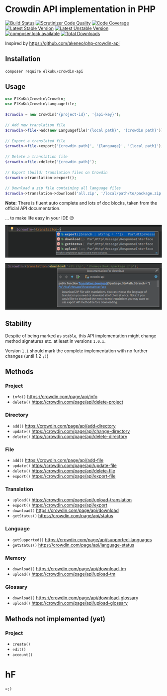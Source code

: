 # Crowdin API implementation in PHP

[![Build Status](https://travis-ci.org/elkuku/crowdin-api.svg?branch=master)](https://travis-ci.org/elkuku/crowdin-api) [![Scrutinizer Code Quality](https://scrutinizer-ci.com/g/elkuku/crowdin-api/badges/quality-score.png?b=master)](https://scrutinizer-ci.com/g/elkuku/crowdin-api/?branch=master) [![Code Coverage](https://scrutinizer-ci.com/g/elkuku/crowdin-api/badges/coverage.png?b=master)](https://scrutinizer-ci.com/g/elkuku/crowdin-api/?branch=master) [![Latest Stable Version](https://poser.pugx.org/elkuku/crowdin-api/v/stable)](https://packagist.org/packages/elkuku/crowdin-api) [![Latest Unstable Version](https://poser.pugx.org/elkuku/crowdin-api/v/unstable)](https://packagist.org/packages/elkuku/crowdin-api) [![composer.lock available](https://poser.pugx.org/elkuku/crowdin-api/composerlock)](https://packagist.org/packages/elkuku/crowdin-api) [![Total Downloads](https://poser.pugx.org/elkuku/crowdin-api/downloads)](https://packagist.org/packages/elkuku/crowdin-api) 

Inspired by https://github.com/akeneo/php-crowdin-api

## Installation

`composer require elkuku/crowdin-api`

## Usage

```php
use ElKuKu\Crowdin\Crowdin;
use ElKuKu\Crowdin\Languagefile;

$crowdin = new Crowdin('{project-id}', '{api-key}');

// Add new translation file
$crowdin->file->add(new Languagefile('{local path}', '{crowdin path}'));

// Export a translated file
$crowdin->file->export('{crowdin path}', '{language}', '{local path}');

// Delete a translation file
$crowdin->file->delete('{crowdin path}');

// Export (build) translation files on Crowdin
$crowdin->translation->export();

// Download a zip file containing all language files
$crowdin->translation->download('all.zip', '/local/path/to/package.zip');
```

**Note:** There is fluent auto complete and lots of doc blocks, taken from the official API documentation.

... to make life easy in your IDE :wink:

![Auto complete](/docu/shot-1.png?raw=true "Auto complete")

![Documentation](/docu/shot-2.png?raw=true "Documentation")

## Stability

Despite of being marked as `stable`, this API implementation might change method signatures etc. at least in versions `1.0.x`.

Version `1.1` should mark the complete implementation with no further changes (until 1.2 `;)`)

## Methods

### Project
* `info()` https://crowdin.com/page/api/info
* `delete()` https://crowdin.com/page/api/delete-project

### Directory
* `add()` https://crowdin.com/page/api/add-directory
* `update()` https://crowdin.com/page/api/change-directory
* `delete()` https://crowdin.com/page/api/delete-directory

### File
* `add()` https://crowdin.com/page/api/add-file
* `update()` https://crowdin.com/page/api/update-file
* `delete()` https://crowdin.com/page/api/delete-file
* `export()` https://crowdin.com/page/api/export-file

### Translation
* `upload()` https://crowdin.com/page/api/upload-translation
* `export()` https://crowdin.com/page/api/export
* `download()` https://crowdin.com/page/api/download
* `getStatus()` https://crowdin.com/page/api/status

### Language
* `getSupported()` https://crowdin.com/page/api/supported-languages
* `getStatus()` https://crowdin.com/page/api/language-status

### Memory
* `download()` https://crowdin.com/page/api/download-tm
* `upload()` https://crowdin.com/page/api/upload-tm

### Glossary
* `download()` https://crowdin.com/page/api/download-glossary
* `upload()` https://crowdin.com/page/api/upload-glossary

## Methods not implemented (yet)

### Project
* `create()`	
* `edit()`	
* `account()`	

# hF
`=;)`